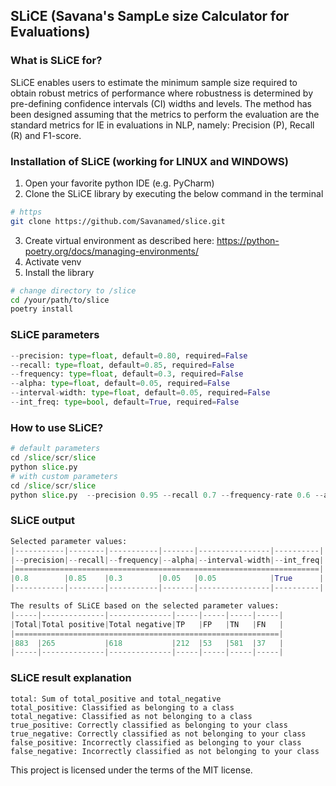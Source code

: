 ## SLiCE (Savana's SampLe size Calculator for Evaluations)

### What is SLiCE for?
SLiCE enables users to estimate the minimum sample size required to obtain robust metrics of performance where robustness is determined by pre-defining confidence intervals (CI) widths and levels. The method has been designed assuming that the metrics to perform the evaluation are the standard metrics for IE in evaluations in NLP, namely: Precision (P), Recall (R) and F1-score.

### Installation of SLiCE (working for LINUX and WINDOWS)

1. Open your favorite python IDE (e.g. PyCharm)
2. Clone the SLiCE library by executing the below command in the terminal
```bash
# https
git clone https://github.com/Savanamed/slice.git     
```
3. Create virtual environment as described here: https://python-poetry.org/docs/managing-environments/
4. Activate venv
4. Install the library
```bash
# change directory to /slice
cd /your/path/to/slice
poetry install
```

### SLiCE parameters
```python
--precision: type=float, default=0.80, required=False
--recall: type=float, default=0.85, required=False
--frequency: type=float, default=0.3, required=False
--alpha: type=float, default=0.05, required=False
--interval-width: type=float, default=0.05, required=False
--int_freq: type=bool, default=True, required=False
```
### How to use SLiCE? ###

```python
# default parameters
cd /slice/scr/slice
python slice.py 
# with custom parameters
cd /slice/scr/slice
python slice.py  --precision 0.95 --recall 0.7 --frequency-rate 0.6 --alpha 0.05  --interval-width 0.05 --int_freq True
```

### SLiCE output
```python
Selected parameter values:
|-----------|--------|-----------|-------|----------------|----------|
|--precision|--recall|--frequency|--alpha|--interval-width|--int_freq|
|====================================================================|
|0.8        |0.85    |0.3        |0.05   |0.05            |True      |
|-----------|--------|-----------|-------|----------------|----------|

The results of SLiCE based on the selected parameter values:
|-----|--------------|--------------|-----|-----|-----|-----|
|Total|Total positive|Total negative|TP   |FP   |TN   |FN   |
|===========================================================|
|883  |265           |618           |212  |53   |581  |37   |
|-----|--------------|--------------|-----|-----|-----|-----|

```

### SLiCE result explanation
    total: Sum of total_positive and total_negative
    total_positive: Classified as belonging to a class
    total_negative: Classified as not belonging to a class
    true_positive: Correctly classified as belonging to your class
    true_negative: Correctly classified as not belonging to your class
    false_positive: Incorrectly classified as belonging to your class
    false_negative: Incorrectly classified as not belonging to your class


This project is licensed under the terms of the MIT license.